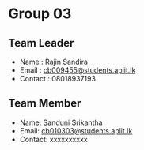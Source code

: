 # Group 03

## Team Leader 
- Name : Rajin Sandira
- Email : cb009455@students.apiit.lk
- Contact : 08018937193

## Team Member 
- Name: Sanduni Srikantha
- Email: cb010303@students.apiit.lk
- Contact: xxxxxxxxxx